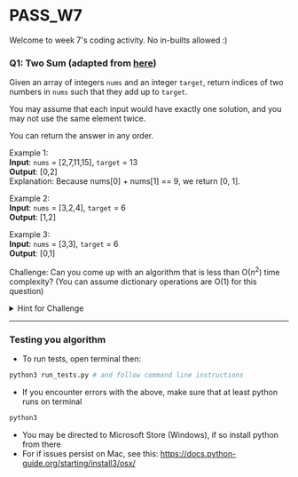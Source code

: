 # PASS_W7
Welcome to week 7's coding activity. No in-builts allowed :)


### Q1: Two Sum (adapted from [here](https://leetcode.com/problems/two-sum/))
Given an array of integers `nums` and an integer `target`, return indices of two numbers in `nums` such that they add up to `target`.

You may assume that each input would have exactly one solution, and you may not use the same element twice.

You can return the answer in any order.


Example 1:  
**Input**: `nums` = [2,7,11,15], `target` = 13  
**Output**: [0,2]  
Explanation: Because nums[0] + nums[1] == 9, we return [0, 1].

Example 2:  
**Input**: `nums` = [3,2,4], `target` = 6  
**Output**: [1,2]  


Example 3:  
**Input**: `nums` = [3,3], `target` = 6  
**Output**: [0,1]  


Challenge: Can you come up with an algorithm that is less than O($n^2$) time complexity? (You can assume dictionary operations are O(1) for this question)

<details>
<summary>Hint for Challenge</summary>
For every index, i, check if you've previously seen a number equal to (target-nums[i]). There is a data structure that allows you to check this relatively quick.

</details>  


---
### Testing you algorithm
- To run tests, open terminal then:
```sh
python3 run_tests.py # and follow command line instructions
```

- If you encounter errors with the above, make sure that at least python runs on terminal
```sh
python3
```

- You may be directed to Microsoft Store (Windows), if so install python from there
- For if issues persist on Mac,  see this: https://docs.python-guide.org/starting/install3/osx/
